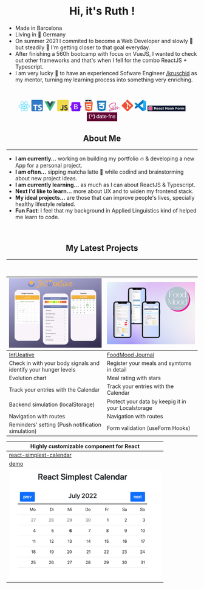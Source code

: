 <h1 align="center">Hi, it's Ruth !</h1>

* Made in Barcelona
* Living in :round_pushpin: Germany
* On summer 2021 I commited to become a Web Developer and slowly :snail:  but steadily :muscle: I'm getting closer to that goal everyday. 
* After finishing a 560h bootcamp with focus on VueJS, I wanted to check out other frameworks and that's when I fell for the combo ReactJS + Typescript.
* I am very lucky :pray: to have an experienced Sofware Engineer [/kruschid](https://github.com/kruschid) as my mentor, turning my learning process into something very enriching.

<br>
<p align="center">
<img width="30" src="react-logo.png">
<img width="30" src="ts-logo.png">
<img width="30" src="vue-logo.png">
<img width="30" src="JavaScript-logo.png">
<img width="30" src="bootstrap-logo.svg">
<img width="30" src="html-logo.png">
<img width="30" src="css-logo.jpeg">
<img width="30" src="sass-logo.png">
<img width="30" src="git-logo.png">
<img width="30" src="vscode.png">
<img width="100" src="datefns.jpeg">
<img width="80" src="reacthookform.jpeg">
</p>

<h2 align="center">About Me</h2>

---

* **I am currently...** working on building my portfolio :fire: & developing a new App for a personal project.
* **I am often...** sipping matcha latte :tea: while codind and brainstorming about new project ideas. 
* **I am currently learning...** as much as I can about ReactJS & Typescript.
* **Next I'd like to learn...** more about UX and to widen my frontend stack.
* **My ideal projects...** are those that can improve people's lives, specially healthy lifestyle related.
* **Fun Fact**: I feel that my background in Applied Linguistics kind of helped me learn to code.

<br>
<h2 align="center">My Latest Projects</h2>

---
<br>



| <img src="intueative.png" width="400">                          |  <img src="motto2.png" width="400"> |
|-----------------------------------------------------------------|------------------------------------------------|
| [IntUeative](https://intueative.netlify.app/)                   | [FoodMood Journal](https://foodmoodjournal.netlify.app/) |
| Check in with your body signals and identify your hunger levels | Register your meals and symtoms in detail   | 
| Evolution chart                                             |  Meal rating with stars   |                              
| Track your entries with the Calendar                        | Track your entries with the Calendar  
| Backend simulation (localStorage)                           | Protect your data by keepig it in your Localstorage 
| Navigation with routes                                      |  Navigation with routes  
| Reminders' setting (Push notification simulation)           | Form validation (useForm Hooks) |

| Highly customizable component for React|
|-------------------------------------------|
| [react-simplest-calendar](https://www.npmjs.com/package/react-simplest-calendar) |
| [demo](https://ruthtempo.github.io/react-simplest-calendar/)
| <img src="pic_calendar.png" width="400">|


